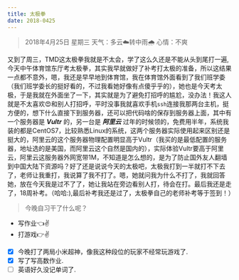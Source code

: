 ```yaml
---
title: 太极拳
date: 2018-0425
---
```


> 2018年4月25日 星期三 天气：多云☁️转中雨🌧 心情：不爽

  又到了周三，TMD这太极拳我就是不太会，学了这么久还是不能从头到尾打一遍,今天中午体育馆东厅考太极拳，其实我早就做好了补考打太极的准备，所以这结果一点都不意外，嗯，我还是早早地到体育馆，我在体育馆外面看到了我们班学委（我们班学委长的挺好看的，不过我看她好像有点傻乎乎的），她也是今天考太极，于是我就在外面坐了一下，其实就是为了避免打招呼的尴尬，没办法！我这人就是不太喜欢😍和别人打招呼，平时没事我就喜欢手机` ssh `连接我那两台主机，挺方便的，想下什么直接下到服务器，还可以把代码啥的保存到服务器上面，其中有一个服务器是 ***Vultr*** 的，另一台是 ***阿里云*** 过年的时候领的，免费用半年，系统我装的都是CentOS7，比较熟悉Linux的系统，这两个服务器实际使用起来区别还是挺大的，阿里云的这个服务器物理配置明显高于Vultr（我买的是最低配置的服务器，地址选的是美国，而阿里云这个自然是国内的），实际体验Vultr要高于阿里云，阿里云这服务器外网宽带1M，不知道是怎么想的，是为了防止国外友人翻墙到中国大陆下资源吗？好了还是说说今天的太极吧，太极我打到一半就打不下去了，老师让我重打，我说算了我不打了。嗯，她就问我为什么不打了，我就回答她，放在今天我是过不了了，她让我站在旁边看别人打，待会在打。最后我还是走了，18周补考。（哈哈:),最后补考我还是过了，太极拳自己的老师补考等于签到！）



> 今晚自习干了什么呢？
- 写作业👈✌
- 打游戏👉✌
- [x] 今晚打了两局小米超神，像我这种段位的玩家不经常玩游戏了.
- [x] 写了写高数作业.
- [ ] 英语好久没记单词了.
